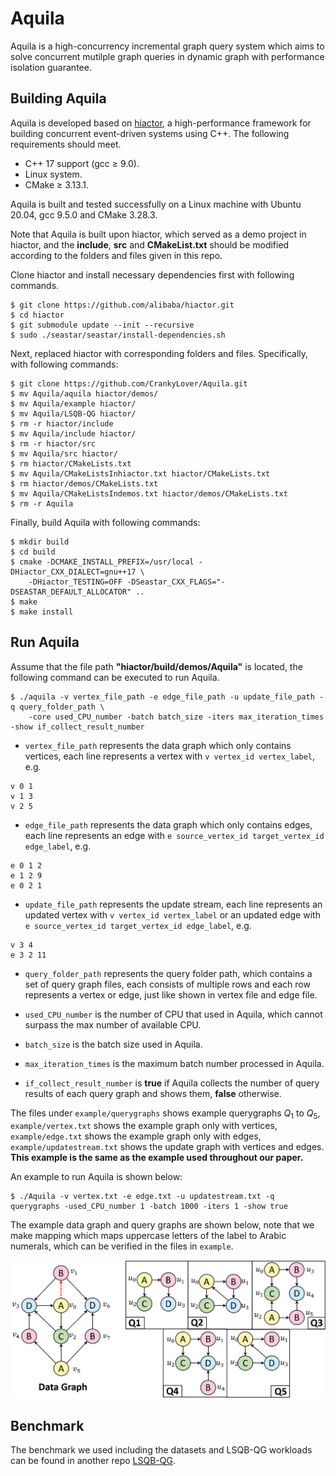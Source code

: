 # Aquila

Aquila is a high-concurrency incremental graph query system which aims to solve concurrent mutilple graph queries in dynamic graph with performance isolation guarantee.

## Building Aquila
Aquila is developed based on [hiactor](https://github.com/alibaba/hiactor), a high-performance framework for building concurrent event-driven systems using C++. The following requirements should meet.

- C++ 17 support (gcc $\geq$ 9.0).
- Linux system.
- CMake $\geq$ 3.13.1.

Aquila is built and tested successfully on a Linux machine with Ubuntu 20.04, gcc 9.5.0 and CMake 3.28.3.

Note that Aquila is built upon hiactor, which served as a demo project in hiactor, and the **include**, **src** and **CMakeList.txt** should be modified according to the folders and files given in this repo. 

Clone hiactor and install necessary dependencies first with following commands.

```
$ git clone https://github.com/alibaba/hiactor.git
$ cd hiactor
$ git submodule update --init --recursive
$ sudo ./seastar/seastar/install-dependencies.sh
```
Next, replaced hiactor with corresponding folders and files. Specifically, with following commands:

```
$ git clone https://github.com/CrankyLover/Aquila.git
$ mv Aquila/aquila hiactor/demos/
$ mv Aquila/example hiactor/
$ mv Aquila/LSQB-QG hiactor/
$ rm -r hiactor/include
$ mv Aquila/include hiactor/
$ rm -r hiactor/src
$ mv Aquila/src hiactor/
$ rm hiactor/CMakeLists.txt
$ mv Aquila/CMakeListsInhiactor.txt hiactor/CMakeLists.txt
$ rm hiactor/demos/CMakeLists.txt
$ mv Aquila/CMakeListsIndemos.txt hiactor/demos/CMakeLists.txt
$ rm -r Aquila
```

Finally, build Aquila with following commands:
```
$ mkdir build
$ cd build
$ cmake -DCMAKE_INSTALL_PREFIX=/usr/local -DHiactor_CXX_DIALECT=gnu++17 \
    -DHiactor_TESTING=OFF -DSeastar_CXX_FLAGS="-DSEASTAR_DEFAULT_ALLOCATOR" ..
$ make
$ make install
```

## Run Aquila
Assume that the file path **"hiactor/build/demos/Aquila"** is located, the following command can be executed to run Aquila.
```
$ ./aquila -v vertex_file_path -e edge_file_path -u update_file_path -q query_folder_path \
    -core used_CPU_number -batch batch_size -iters max_iteration_times -show if_collect_result_number
```

- `vertex_file_path` represents the data graph which only contains vertices, each line represents a vertex with `v vertex_id vertex_label`, e.g.
```
v 0 1
v 1 3
v 2 5
```
- `edge_file_path` represents the data graph which only contains edges, each line represents an edge with `e source_vertex_id target_vertex_id edge_label`, e.g.
```
e 0 1 2
e 1 2 9
e 0 2 1
```

- `update_file_path` represents the update stream, each line represents an updated vertex with `v vertex_id vertex_label` or an updated edge with `e source_vertex_id target_vertex_id edge_label`, e.g.
```
v 3 4
e 3 2 11
```
- `query_folder_path` represents the query folder path, which contains a set of query graph files, each consists of multiple rows and each row represents a vertex or edge, just like shown in vertex file and edge file.

- `used_CPU_number` is the number of CPU that used in Aquila, which cannot surpass the max number of available CPU.
- `batch_size` is the batch size used in Aquila.
- `max_iteration_times` is the maximum batch number processed in Aquila.
- `if_collect_result_number` is **true** if Aquila collects the number of query results of each query graph and shows them, **false** otherwise.

The files  under `example/querygraphs` shows example querygraphs $Q_1$ to $Q_5$, `example/vertex.txt` shows the example graph only with vertices, `example/edge.txt` shows the example graph only with edges, `example/updatestream.txt` shows the update graph with vertices and edges. **This example is the same as the example used throughout our paper.**

An example to run Aquila is shown below:
```
$ ./Aquila -v vertex.txt -e edge.txt -u updatestream.txt -q querygraphs -used_CPU_number 1 -batch 1000 -iters 1 -show true
```

The example data graph and query graphs are shown below, note that we make mapping which maps uppercase letters of the label to Arabic numerals, which can be verified in the files in `example`.

![datagraphandquerygraphs](example.png)

## Benchmark

The benchmark we used including the datasets and LSQB-QG workloads can be found in another repo [LSQB-QG](https://github.com/CrankyLover/LSQB-QG).


